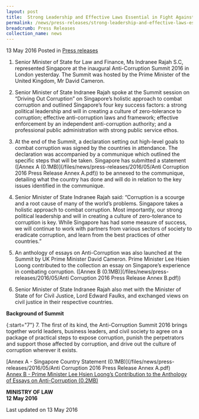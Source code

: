 ```yaml
---
layout: post
title:  Strong Leadership and Effective Laws Essential in Fight Against Corruption
permalink: /news/press-releases/strong-leadership-and-effective-laws-essential-in-fight-against-
breadcrumb: Press Releases
collection_name: news
---
```


13 May 2016 Posted in [Press releases](/news/press-releases)

1. Senior Minister of State for Law and Finance, Ms Indranee Rajah S.C, represented Singapore at the inaugural Anti-Corruption Summit 2016 in London yesterday. The Summit was hosted by the Prime Minister of the United Kingdom, Mr David Cameron.


2. Senior Minister of State Indranee Rajah spoke at the Summit session on “Driving Out Corruption” on Singapore’s holistic approach to combat corruption and outlined Singapore’s four key success factors: a strong political leadership and will in creating a culture of zero-tolerance to corruption; effective anti-corruption laws and framework; effective enforcement by an independent anti-corruption authority; and a professional public administration with strong public service ethos.


3. At the end of the Summit, a declaration setting out high-level goals to combat corruption was signed by the countries in attendance. The declaration was accompanied by a communique which outlined the specific steps that will be taken. Singapore has submitted a statement ([Annex A (0.1MB)](/files/news/press-releases/2016/05/Anti Corruption 2016 Press Release Annex A.pdf)) to be annexed to the communique, detailing what the country has done and will do in relation to the key issues identified in the communique.


4. Senior Minister of State Indranee Rajah said: “Corruption is a scourge and a root cause of many of the world’s problems. Singapore takes a holistic approach to combat corruption. Most importantly, our strong political leadership and will in creating a culture of zero-tolerance to corruption is key. While Singapore has had some measure of success, we will continue to work with partners from various sectors of society to eradicate corruption, and learn from the best practices of other countries.”


5. An anthology of essays on Anti-Corruption was also launched at the Summit by UK Prime Minister David Cameron. Prime Minister Lee Hsien Loong contributed to the collection an essay on Singapore’s experience in combating corruption. ([Annex B (0.1MB)](/files/news/press-releases/2016/05/Anti Corruption 2016 Press Release Annex B.pdf))

6. Senior Minister of State Indranee Rajah also met with the Minister of State of for Civil Justice, Lord Edward Faulks, and exchanged views on civil justice in their respective countries.



**Background of Summit**

{:start="7"}
7. The first of its kind, the Anti-Corruption Summit 2016 brings together world leaders, business leaders, and civil society to agree on a package of practical steps to expose corruption, punish the perpetrators and support those affected by corruption, and drive out the culture of corruption wherever it exists.

[Annex A - Singapore Country Statement (0.1MB)](/files/news/press-releases/2016/05/Anti Corruption 2016 Press Release Annex A.pdf)  
[Annex B - Prime Minister Lee Hsien Loong’s Contribution to the Anthology of Essays on Anti-Corruption (0.2MB)](/files/news/press-releases/2016/05/AntiCorruption2016PressReleaseAnnexB.pdf)



**MINISTRY OF LAW**  
**12 May 2016**

<p class="right-side-updated">Last updated on 13 May 2016</p>

